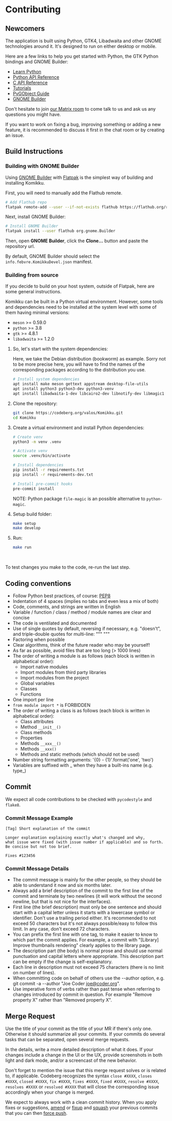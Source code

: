 # Contributing

## Newcomers

The application is built using Python, GTK4, Libadwaita and other GNOME technologies around it. It's designed to run on either desktop or mobile.

Here are a few links to help you get started with Python, the GTK Python bindings and GNOME Builder:

- [Learn Python](https://www.learnpython.org/)
- [Python API Reference](https://amolenaar.github.io/pgi-docgen/)
- [C API Reference](https://docs.gtk.org/)
- [Tutorials](https://developer.gnome.org/documentation/tutorials.html)
- [PyGObject Guide](https://rafaelmardojai.pages.gitlab.gnome.org/pygobject-guide/)
- [GNOME Builder](https://wiki.gnome.org/Apps/Builder)

Don't hesitate to join [our Matrix room](https://matrix.to/#/#komikku-gnome:matrix.org) to come talk to us and ask us any questions you might have.

If you want to work on fixing a bug, improving something or adding a new feature, it is recommended to discuss it first in the chat room or by creating an issue.

## Build Instructions

### Building with GNOME Builder

Using [GNOME Builder](https://wiki.gnome.org/Apps/Builder) with [Flatpak](https://flatpak.org/) is
the simplest way of building and installing Komikku.

First, you will need to manually add the Flathub remote.

```sh
# Add Flathub repo
flatpak remote-add --user --if-not-exists flathub https://flathub.org/repo/flathub.flatpakrepo
```

Next, install GNOME Builder:
```sh
# Install GNOME Builder
flatpak install --user flathub org.gnome.Builder
```

Then, open __GNOME Builder__, click the **Clone...** button and paste the repository url.

By default, GNOME Builder should select the `info.febvre.KomikkuDevel.json` manifest.

### Building from source

If you decide to build on your host system, outside of Flatpak, here are some general instructions.

Komikku can be built in a Python virtual environment. However, some tools and dependencies need to be installed at the system level with some of them having minimal versions:

* `meson` >= 0.59.0
* `python` >= 3.8
* `gtk` >= 4.8.1
* `libadwaita` >= 1.2.0

1. So, let's start with the system dependencies:

    Here, we take the Debian distribution (bookworm) as example.
    Sorry not to be more precise here, you will have to find the names of the corresponding packages according to the distribution you use.

    ```sh
    # Install system dependencies
    apt install make meson gettext appstream desktop-file-utils
    apt install python3 python3-dev python3-venv
    apt install libadwaita-1-dev libcairo2-dev libnotify-dev libmagic1 libwebkitgtk-6.0-4
    ```

2. Clone the repository:
    ```sh
    git clone https://codeberg.org/valos/Komikku.git
    cd Komikku
    ```

3. Create a virtual environment and install Python dependencies:
    ```sh
    # Create venv
    python3 -m venv .venv

    # Activate venv
    source .venv/bin/activate

    # Install dependencies
    pip install -r requirements.txt
    pip install -r requirements-dev.txt

    # Install pre-commit hooks
    pre-commit install
    ```

    NOTE: Python package `file-magic` is an possible alternative to `python-magic`.

4. Setup build folder:
    ```sh
    make setup
    make develop
    ```

5. Run:
    ```sh
    make run
    ```
​

To test changes you make to the code, re-run the last step.

## Coding conventions

- Follow Python best practices, of course: [PEP8](https://www.python.org/dev/peps/pep-0008/)
- Indentation of 4 spaces (implies no tabs and even less a mix of both)
- Code, comments, and strings are written in English
- Variable / function / class / method / module names are clear and concise
- The code is ventilated and documented
- Use of single quotes by default, reversing if necessary, e.g. "doesn't", and triple-double quotes for multi-line: """ """
- Factoring when possible
- Clear algorithms, think of the future reader who may be yourself!
- As far as possible, avoid files that are too long (> 1000 lines)
- The order of writing a module is as follows (each block is written in alphabetical order):
    - Import native modules
    - Import modules from third party libraries
    - Import modules from the project
    - Global variables
    - Classes
    - Functions
- One import per line
- `from module import *` is FORBIDDEN
- The order of writing a class is as follows (each block is written in alphabetical order):
    - Class attributes
    - Method `__init__()`
    - Class methods
    - Properties
    - Methods `__xxx__()`
    - Methods `__xxx()`
    - Methods and static methods (which should not be used)
- Number string formatting arguments: '{0} - {1}'.format('one', 'two')
- Variables are suffixed with _ when they have a built-ins name (e.g. type_)

## Commit

We expect all code contributions to be checked with `pycodestyle` and `flake8`.

### Commit Message Example

```
[Tag] Short explanation of the commit

Longer explanation explaining exactly what's changed and why,
what issue were fixed (with issue number if applicable) and so forth.
Be concise but not too brief.

Fixes #123456
```

### Commit Message Details

- The commit message is mainly for the other people, so they should be able to understand it now and six months later.
- Always add a brief description of the commit to the first line of the commit and terminate by two newlines (it will work without the second newline, but that is not nice for the interfaces).
- First line (the brief description) must only be one sentence and should start with a capital letter unless it starts with a lowercase symbol or identifier. Don't use a trailing period either. It's recommended to not exceed 50 characters but it's not always possible/easy to follow this limit. In any case, don't exceed 72 characters.
- You can prefix the first line with one tag, to make it easier to know to which part the commit applies. For example, a commit with "[Library] Improve thumbnails rendering" clearly applies to the library page.
- The description part (the body) is normal prose and should use normal punctuation and capital letters where appropriate.  This description part can be empty if the change is self-explanatory.
- Each line in description must not exceed 75 characters (there is no limit on number of lines).
- When committing code on behalf of others use the --author option, e.g. git commit -a --author "Joe Coder <joe@coder.org>".
- Use imperative form of verbs rather than past tense when referring to changes introduced by commit in question. For example "Remove property X" rather than "Removed property X".

## Merge Request

Use the title of your commit as the title of your MR if there's only one. Otherwise it should summarize all your commits. If your commits do several tasks that can be separated, open several merge requests.

In the details, write a more detailed description of what it does. If your changes include a change in the UI or the UX, provide screenshots in both light and dark mode, and/or a screencast of the new behavior.

Don't forget to mention the issue that this merge request solves or is related to, if applicable. Codeberg recognizes the syntax `close #XXXX`, `closes #XXXX`, `closed #XXXX`, `fix #XXXX`, `fixes #XXXX`, `fixed #XXXX`, `resolve #XXXX`, `resolves #XXXX` or `resolved #XXXX` that will close the corresponding issue accordingly when your change is merged.

We expect to always work with a clean commit history. When you apply fixes or suggestions,
[amend](https://git-scm.com/docs/git-commit#Documentation/git-commit.txt---amend) or
[fixup](https://git-scm.com/docs/git-commit#Documentation/git-commit.txt---fixupamendrewordltcommitgt)
and [squash](https://git-scm.com/docs/git-rebase#Documentation/git-rebase.txt---autosquash) your
previous commits that you can then [force push](https://git-scm.com/docs/git-push#Documentation/git-push.txt--f).
